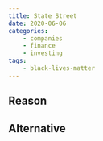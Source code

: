 ```yaml
---
title: State Street
date: 2020-06-06
categories:
    - companies
    - finance
    - investing
tags:
    - black-lives-matter
---
```


## Reason


## Alternative

